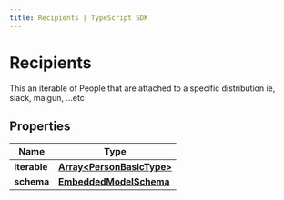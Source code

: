 ```yaml
---
title: Recipients | TypeScript SDK
---
```



# Recipients

This an iterable of People that are attached to a specific distribution ie, slack, maigun, ...etc

## Properties

Name | Type
------------ | -------------
**iterable** | [**Array&lt;PersonBasicType&gt;**](PersonBasicType)
**schema** | [**EmbeddedModelSchema**](EmbeddedModelSchema)


